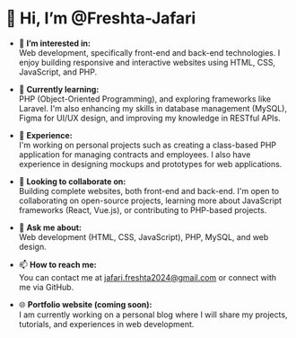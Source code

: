 # 👋 Hi, I’m @Freshta-Jafari

- 👀 **I’m interested in:**  
  Web development, specifically front-end and back-end technologies. I enjoy building responsive and interactive websites using HTML, CSS, JavaScript, and PHP.

- 🌱 **Currently learning:**  
  PHP (Object-Oriented Programming), and exploring frameworks like Laravel. I'm also enhancing my skills in database management (MySQL), Figma for UI/UX design, and improving my knowledge in RESTful APIs.

- 💼 **Experience:**  
  I'm working on personal projects such as creating a class-based PHP application for managing contracts and employees. I also have experience in designing mockups and prototypes for web applications.

- 🎯 **Looking to collaborate on:**  
  Building complete websites, both front-end and back-end. I'm open to collaborating on open-source projects, learning more about JavaScript frameworks (React, Vue.js), or contributing to PHP-based projects.

- 💬 **Ask me about:**  
  Web development (HTML, CSS, JavaScript), PHP, MySQL, and web design.

- 📫 **How to reach me:**  
  You can contact me at jafari.freshta2024@gmail.com or connect with me via GitHub.

- 🌐 **Portfolio website (coming soon):**  
  I am currently working on a personal blog where I will share my projects, tutorials, and experiences in web development.


<!---
Freshta-Jafari/Freshta-Jafari is a ✨ special ✨ repository because its `README.md` (this file) appears on your GitHub profile.
You can click the Preview link to take a look at your changes.
--->
